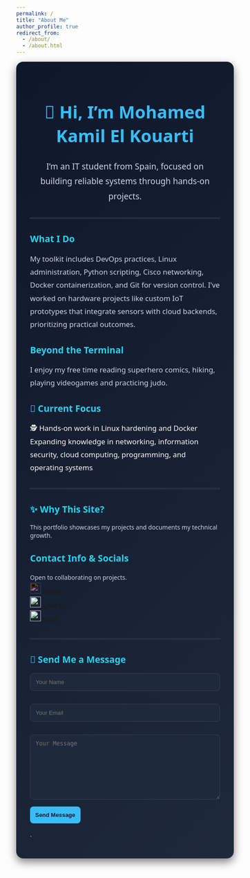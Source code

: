 ```yaml
---
permalink: /
title: "About Me"
author_profile: true
redirect_from: 
  - /about/
  - /about.html
---
```


<div style="background: linear-gradient(135deg, #0f172a, #1e293b); color: #f8fafc; padding: 2rem; border-radius: 1rem; box-shadow: 0 8px 20px rgba(0,0,0,0.5); font-family: 'Segoe UI', sans-serif;">

<h1 style="color:#38bdf8; font-size:2.5rem; font-weight:700; text-align:center;">👋 Hi, I’m Mohamed Kamil El Kouarti</h1>

<p style="font-size:1.2rem; line-height:1.8; text-align:center; color:#cbd5e1;">
I’m an IT student from Spain, focused on building reliable systems through hands-on projects.
</p>

<hr style="border: 1px solid #334155; margin: 2rem 0;">

<h2 style="color:#22d3ee;">What I Do</h2>
<p style="color:#cbd5e1; font-size:1.05rem; line-height:1.8;">
My toolkit includes DevOps practices, Linux administration, Python scripting, Cisco networking, Docker containerization, and Git for version control. I've worked on hardware projects like custom IoT prototypes that integrate sensors with cloud backends, prioritizing practical outcomes.
</p>

<h2 style="color:#22d3ee;">Beyond the Terminal</h2>
<p style="color:#cbd5e1; font-size:1.05rem; line-height:1.8;">
I enjoy my free time reading superhero comics, hiking, playing videogames and practicing judo.
</p>

<h2 style="color:#22d3ee;">🚀 Current Focus</h2>
<ul style="list-style-type: none; padding: 0; font-size:1.05rem; line-height:1.8;">
  <li>🕵️ Hands-on work in Linux hardening and Docker</li>
  <li> Expanding knowledge in networking, information security, cloud computing, programming, and operating systems</li>
</ul>

<hr style="border: 1px solid #334155; margin: 2rem 0;">

<h2 style="color:#22d3ee;">✨ Why This Site?</h2>
<p style="color:#cbd5e1;">This portfolio showcases my projects and documents my technical growth.</p>

<h2 style="color:#22d3ee;">Contact Info & Socials</h2>
<ul style="color:#cbd5e1; list-style-type:none; padding-left:0; line-height:1.8;">
  <li>Open to collaborating on projects.</li>
<a href="https://github.com/MohamedKamil-hub">
  <img src="https://cdn.jsdelivr.net/gh/devicons/devicon/icons/github/github-original.svg" width="25" style="filter: invert(1);"/> GitHub
</a><br>

<a href="https://www.linkedin.com/in/elkouarti">
  <img src="https://cdn.jsdelivr.net/gh/devicons/devicon/icons/linkedin/linkedin-original.svg" width="25"/> LinkedIn
</a><br>

<a href="mailto:kouartimohamedkamil@gmail.com">
  <img src="https://upload.wikimedia.org/wikipedia/commons/4/4e/Gmail_Icon.png" width="25"/> Email
</a>

</ul>

<hr style="border: 1px solid #334155; margin: 2rem 0;">

<h2 style="color:#22d3ee;">📩 Send Me a Message</h2>

<form id="contact-form" action="https://formspree.io/f/manpqkze" method="POST">
  <input type="text" name="name" placeholder="Your Name" required
         style="background: #1e293b; color: #f8fafc; border: 1px solid #334155; padding: 0.75rem; border-radius: 0.5rem; width: 100%; margin-bottom: 1rem;">

  <input type="email" name="email" placeholder="Your Email" required
         style="background: #1e293b; color: #f8fafc; border: 1px solid #334155; padding: 0.75rem; border-radius: 0.5rem; width: 100%; margin-bottom: 1rem;">

  <textarea name="message" placeholder="Your Message" required
            style="background: #1e293b; color: #f8fafc; border: 1px solid #334155; padding: 0.75rem; border-radius: 0.5rem; width: 100%; min-height: 150px; margin-bottom: 1rem;"></textarea>

  <input type="hidden" name="_replyto" value="">

  <button type="submit" style="background: #38bdf8; color: #0f172a; padding: 0.75rem; border: none; border-radius: 0.5rem; font-weight: 600; cursor: pointer;">
    Send Message
  </button>
</form>

<!-- Floating notification -->
<div id="form-notice" style="display:none; position: fixed; top: 20px; right: 20px; background:#38bdf8; color:#0f172a; padding: 1rem; border-radius: 0.5rem; box-shadow: 0 4px 8px rgba(0,0,0,0.3); z-index: 9999;">
  ✅ Message sent successfully!
</div>

<script>
document.getElementById("contact-form").addEventListener("submit", function(e) {
  e.preventDefault(); // prevent default redirect

  const form = e.target;
  const data = new FormData(form);

  fetch(form.action, {
    method: form.method,
    body: data,
    headers: { 'Accept': 'application/json' }
  }).then(response => {
    if (response.ok) {
      const notice = document.getElementById("form-notice");
      notice.style.display = "block";
      setTimeout(() => notice.style.display = "none", 3000);
      form.reset();
    } else {
      alert("Oops! There was a problem submitting your form.");
    }
  }).catch(() => alert("Oops! There was a problem submitting your form."));
});
</script>

  
<p style="color:#cbd5e1; font-size:0.9rem; margin-top: 1rem;">.</p>

</div>
